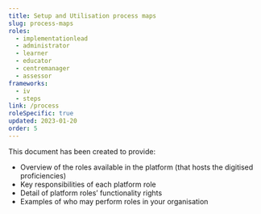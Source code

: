 ```yaml
---
title: Setup and Utilisation process maps
slug: process-maps
roles:
  - implementationlead
  - administrator
  - learner
  - educator
  - centremanager
  - assessor
frameworks:
  - iv
  - steps
link: /process
roleSpecific: true
updated: 2023-01-20
order: 5
---
```

This document has been created to provide:​

- Overview of the roles available in the platform (that hosts the digitised proficiencies)
- Key responsibilities of each platform role
- Detail of platform roles’ functionality rights
- Examples of who may perform roles in your organisation